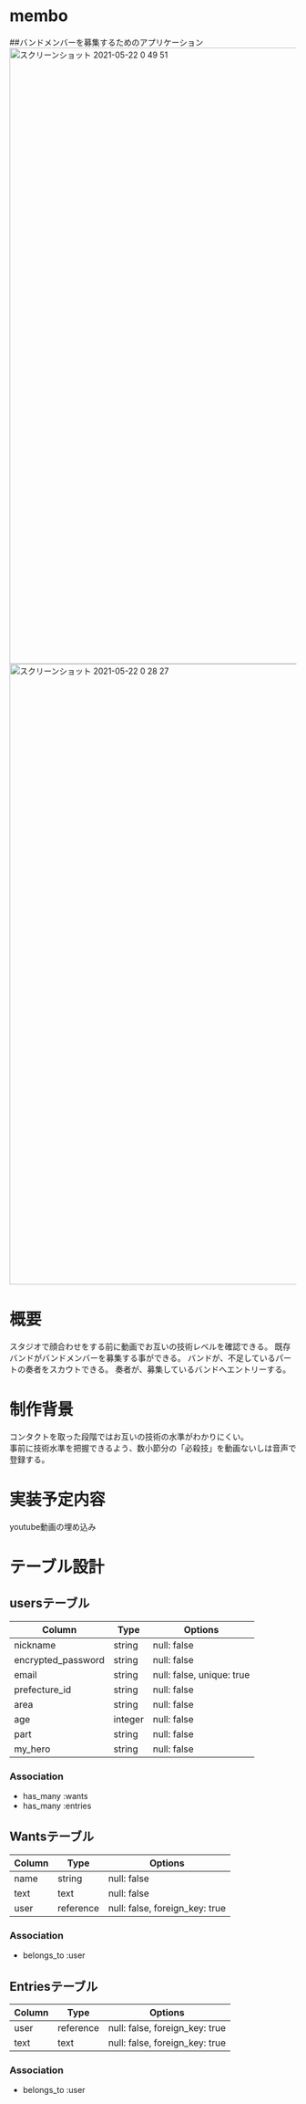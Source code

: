 # membo
##バンドメンバーを募集するためのアプリケーション
<img width="1080" alt="スクリーンショット 2021-05-22 0 49 51" src="https://user-images.githubusercontent.com/77085246/119164758-b259f500-ba97-11eb-8b81-c63b9f283f96.png">
<img width="1088" alt="スクリーンショット 2021-05-22 0 28 27" src="https://user-images.githubusercontent.com/77085246/119163968-e54fb900-ba96-11eb-9690-a80ee0ce40bf.png">
# 概要
スタジオで顔合わせをする前に動画でお互いの技術レベルを確認できる。
既存バンドがバンドメンバーを募集する事ができる。
バンドが、不足しているパートの奏者をスカウトできる。
奏者が、募集しているバンドへエントリーする。

# 制作背景
コンタクトを取った段階ではお互いの技術の水準がわかりにくい。  
事前に技術水準を把握できるよう、数小節分の「必殺技」を動画ないしは音声で登録する。

# 実装予定内容
youtube動画の埋め込み

# テーブル設計

## usersテーブル

| Column              | Type    | Options                   |
| ------------------- | ------- | ------------------------- |
| nickname            | string  | null: false               |
| encrypted_password  | string  | null: false               |
| email               | string  | null: false, unique: true |
| prefecture_id       | string  | null: false               |
| area                | string  | null: false               |
| age                 | integer | null: false               |
| part                | string  | null: false               |
| my_hero             | string  | null: false               |

### Association

- has_many :wants
- has_many :entries

## Wantsテーブル

| Column            | Type      | Options                        |
| ----------------- | --------- | ------------------------------ |
| name              | string    | null: false                    |
| text              | text      | null: false                    |
| user              | reference | null: false, foreign_key: true |

### Association
- belongs_to :user

## Entriesテーブル

| Column      | Type      | Options                        |
| ----------- | --------- | ------------------------------ |
| user        | reference | null: false, foreign_key: true |
| text        | text      | null: false, foreign_key: true |

### Association
- belongs_to :user

